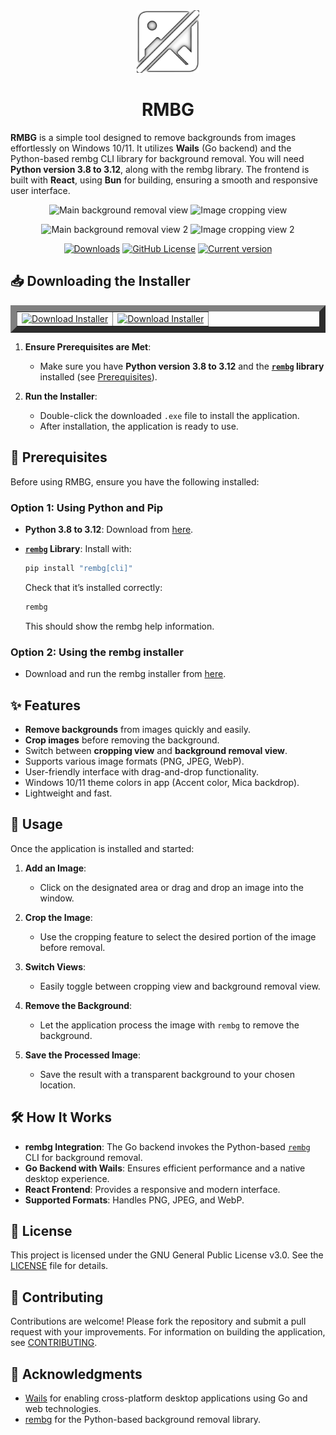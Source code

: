 <div align="center"><img src="./build/appicon.png" width="100px"></div>
<h1 align="center">RMBG</h1>

**RMBG** is a simple tool designed to remove backgrounds from images effortlessly on Windows 10/11. It utilizes **Wails** (Go backend) and the Python-based rembg CLI library for background removal. You will need **Python version 3.8 to 3.12**, along with the rembg library. The frontend is built with **React**, using **Bun** for building, ensuring a smooth and responsive user interface.

<p align="center">
  <img src="https://github.com/user-attachments/assets/151b6e26-b891-479c-b13e-1cfa915913e2" alt="Main background removal view" width="49.5%">
  <img src="https://github.com/user-attachments/assets/d1876e1b-7607-4522-b9fa-0e394dc84215" alt="Image cropping view" width="49.5%">
</p>
<p align="center">
  <img src="https://github.com/user-attachments/assets/fb241b5f-e30b-4a88-99e2-66b2c23a4554" alt="Main background removal view 2" width="49.5%">
  <img src="https://github.com/user-attachments/assets/e2badf40-4038-4398-b48a-f32b9cd74f5b" alt="Image cropping view 2" width="49.5%">
</p>

<div align="center">

[![Downloads](https://img.shields.io/github/downloads/VdanielVPL/RMBG/total.svg?style=for-the-badge)](https://github.com/VdanielVPL/RMBG/releases)  [![GitHub License](https://img.shields.io/github/license/VdanielVPL/RMBG?style=for-the-badge)](https://www.gnu.org/licenses/gpl-3.0.en.html)  [![Current version](https://img.shields.io/github/v/release/VdanielVPL/RMBG?label=version&style=for-the-badge)](https://github.com/VdanielVPL/RMBG/releases)

</div>

## 📥 Downloading the Installer

<table border="10">
  <tr>
    <td align="center" valign="middle">
      <a href="https://github.com/VdanielVPL/RMBG/releases/latest/download/RMBG-setup.exe">
        <img height="40"
             src="https://img.shields.io/badge/download-blue?style=for-the-badge"
             alt="Download Installer">
      </a>
    </td>
    <td align="center" valign="middle">
      <a href="https://github.com/VdanielVPL/RMBG/releases/latest/download/RMBG-setup.exe">
        <img height="40"
             src="https://github.com/user-attachments/assets/1ccd8012-3ec5-4458-8e63-9357d0cc7fb5"
             alt="Download Installer">
      </a>
    </td>
  </tr>
</table>

1. **Ensure Prerequisites are Met**:
   - Make sure you have **Python version 3.8 to 3.12** and the **[`rembg`](https://github.com/danielgatis/rembg) library** installed (see [Prerequisites](#-prerequisites)).

2. **Run the Installer**:
   - Double-click the downloaded `.exe` file to install the application.
   - After installation, the application is ready to use.

## 📝 Prerequisites

Before using RMBG, ensure you have the following installed:

### Option 1: Using Python and Pip

- **Python 3.8 to 3.12**: Download from [here](https://www.python.org/downloads/).
- **[`rembg`](https://github.com/danielgatis/rembg) Library**: Install with:
  
  ```bash
  pip install "rembg[cli]"
  ```
  Check that it’s installed correctly:
  ```bash
  rembg
  ```
  This should show the rembg help information.

### Option 2: Using the rembg installer

- Download and run the rembg installer from [here](https://github.com/danielgatis/rembg/releases/latest/download/rembg-cli-installer.exe).

## ✨ Features

- **Remove backgrounds** from images quickly and easily.
- **Crop images** before removing the background.
- Switch between **cropping view** and **background removal view**.
- Supports various image formats (PNG, JPEG, WebP).
- User-friendly interface with drag-and-drop functionality.
- Windows 10/11 theme colors in app (Accent color, Mica backdrop).
- Lightweight and fast.

## 🚀 Usage

Once the application is installed and started:

1. **Add an Image**:
   - Click on the designated area or drag and drop an image into the window.

2. **Crop the Image**:
   - Use the cropping feature to select the desired portion of the image before removal.

3. **Switch Views**:
   - Easily toggle between cropping view and background removal view.

4. **Remove the Background**:
   - Let the application process the image with `rembg` to remove the background.

5. **Save the Processed Image**:
   - Save the result with a transparent background to your chosen location.

## 🛠️ How It Works

- **rembg Integration**: The Go backend invokes the Python-based [`rembg`](https://github.com/danielgatis/rembg) CLI for background removal.
- **Go Backend with Wails**: Ensures efficient performance and a native desktop experience.
- **React Frontend**: Provides a responsive and modern interface.
- **Supported Formats**: Handles PNG, JPEG, and WebP.

## 📜 License

This project is licensed under the GNU General Public License v3.0. See the [LICENSE](LICENSE) file for details.

## 🤝 Contributing

Contributions are welcome! Please fork the repository and submit a pull request with your improvements. For information on building the application, see [CONTRIBUTING](CONTRIBUTING.md).

## 🙏 Acknowledgments

- [Wails](https://wails.io/) for enabling cross-platform desktop applications using Go and web technologies.
- [rembg](https://github.com/danielgatis/rembg) for the Python-based background removal library.
